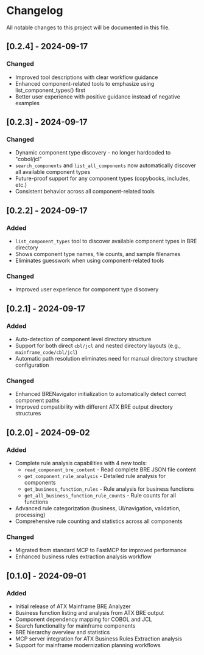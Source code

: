 # Changelog

All notable changes to this project will be documented in this file.

## [0.2.4] - 2024-09-17

### Changed
- Improved tool descriptions with clear workflow guidance
- Enhanced component-related tools to emphasize using list_component_types() first
- Better user experience with positive guidance instead of negative examples

## [0.2.3] - 2024-09-17

### Changed
- Dynamic component type discovery - no longer hardcoded to "cobol/jcl"
- `search_components` and `list_all_components` now automatically discover all available component types
- Future-proof support for any component types (copybooks, includes, etc.)
- Consistent behavior across all component-related tools

## [0.2.2] - 2024-09-17

### Added
- `list_component_types` tool to discover available component types in BRE directory
- Shows component type names, file counts, and sample filenames
- Eliminates guesswork when using component-related tools

### Changed
- Improved user experience for component type discovery

## [0.2.1] - 2024-09-17

### Added
- Auto-detection of component level directory structure
- Support for both direct `cbl/jcl` and nested directory layouts (e.g., `mainframe_code/cbl/jcl`)
- Automatic path resolution eliminates need for manual directory structure configuration

### Changed
- Enhanced BRENavigator initialization to automatically detect correct component paths
- Improved compatibility with different ATX BRE output directory structures

## [0.2.0] - 2024-09-02

### Added
- Complete rule analysis capabilities with 4 new tools:
  - `read_component_bre_content` - Read complete BRE JSON file content
  - `get_component_rule_analysis` - Detailed rule analysis for components  
  - `get_business_function_rules` - Rule analysis for business functions
  - `get_all_business_function_rule_counts` - Rule counts for all functions
- Advanced rule categorization (business, UI/navigation, validation, processing)
- Comprehensive rule counting and statistics across all components

### Changed
- Migrated from standard MCP to FastMCP for improved performance
- Enhanced business rules extraction analysis workflow

## [0.1.0] - 2024-09-01

### Added
- Initial release of ATX Mainframe BRE Analyzer
- Business function listing and analysis from ATX BRE output
- Component dependency mapping for COBOL and JCL
- Search functionality for mainframe components
- BRE hierarchy overview and statistics
- MCP server integration for ATX Business Rules Extraction analysis
- Support for mainframe modernization planning workflows
